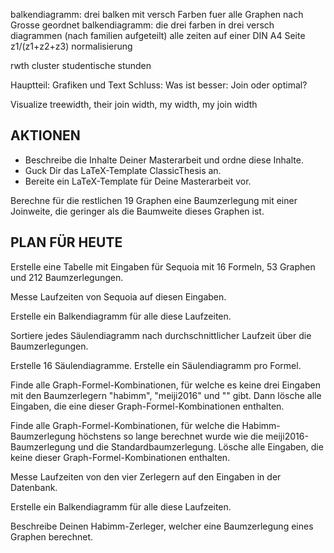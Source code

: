 
balkendiagramm: drei balken mit versch Farben fuer alle Graphen nach Grosse geordnet
balkendiagramm: die drei farben in drei versch diagrammen
(nach familien aufgeteilt)
alle zeiten auf einer DIN A4 Seite
z1/(z1+z2+z3) normalisierung

rwth cluster studentische stunden


Hauptteil: Grafiken und Text
Schluss: Was ist besser: Join oder optimal?

Visualize treewidth, their join width, my width, my join width







AKTIONEN
----------------------------------------
* Beschreibe die Inhalte Deiner Masterarbeit und ordne diese Inhalte.
* Guck Dir das LaTeX-Template ClassicThesis an.
* Bereite ein LaTeX-Template für Deine Masterarbeit vor.

Berechne für die restlichen 19 Graphen eine Baumzerlegung mit einer Joinweite, die geringer als die Baumweite dieses Graphen ist.

PLAN FÜR HEUTE
----------------------------------------

Erstelle eine Tabelle mit Eingaben für Sequoia mit 16 Formeln, 53 Graphen und 212 Baumzerlegungen.

Messe Laufzeiten von Sequoia auf diesen Eingaben.

Erstelle ein Balkendiagramm für alle diese Laufzeiten.

Sortiere jedes Säulendiagramm nach durchschnittlicher Laufzeit über die Baumzerlegungen.

Erstelle 16 Säulendiagramme. Erstelle ein Säulendiagramm pro Formel.

Finde alle Graph-Formel-Kombinationen, für welche es keine drei Eingaben mit den Baumzerlegern "habimm", "meiji2016" und "" gibt. Dann lösche alle Eingaben, die eine dieser Graph-Formel-Kombinationen enthalten.

Finde alle Graph-Formel-Kombinationen, für welche die Habimm-Baumzerlegung höchstens so lange berechnet wurde wie die meiji2016-Baumzerlegung und die Standardbaumzerlegung. Lösche alle Eingaben, die keine dieser Graph-Formel-Kombinationen enthalten.


Messe Laufzeiten von den vier Zerlegern auf den Eingaben in der Datenbank.

Erstelle ein Balkendiagramm für alle diese Laufzeiten.

Beschreibe Deinen Habimm-Zerleger, welcher eine Baumzerlegung eines Graphen berechnet.
